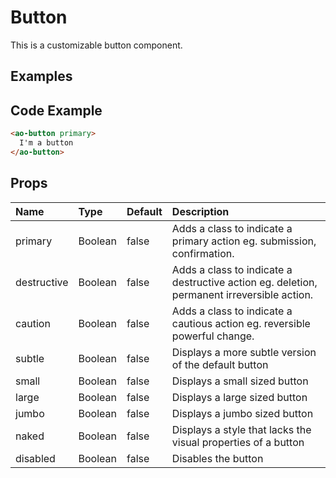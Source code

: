 # Button

This is a customizable button component.

## Examples

<Doc-Button/>


## Code Example
```html
<ao-button primary>
  I'm a button
</ao-button>
```

## Props

| Name        | Type    | Default | Description |
|:------------|:--------|:------|:--------------|
| primary     | Boolean | false | Adds a class to indicate a primary action eg. submission, confirmation.                    |
| destructive | Boolean | false | Adds a class to indicate a destructive action eg. deletion, permanent irreversible action. |
| caution     | Boolean | false | Adds a class to indicate a cautious action eg. reversible powerful change.                 |
| subtle      | Boolean | false | Displays a more subtle version of the default button                                           |
| small       | Boolean | false | Displays a small sized button                                                                  |
| large       | Boolean | false | Displays a large sized button                                                                  |
| jumbo       | Boolean | false | Displays a jumbo sized button                                                                  |
| naked       | Boolean | false | Displays a style that lacks the visual properties of a button                                  |
| disabled    | Boolean | false | Disables the button                                                                            |
